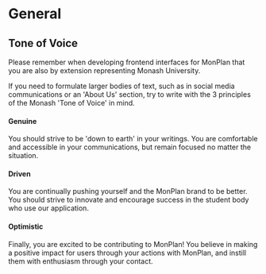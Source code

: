 # General

## Tone of Voice

Please remember when developing frontend interfaces for MonPlan that you are also by extension representing Monash University.

If you need to formulate larger bodies of text, such as in social media communications or an 'About Us' section, try to write with the 3 principles of the Monash 'Tone of Voice' in mind.

#### Genuine

You should strive to be 'down to earth' in your writings. You are comfortable and accessible in your communications, but remain focused no matter the situation.

#### Driven

You are continually pushing yourself and the MonPlan brand to be better. You should strive to innovate and encourage success in the student body who use our application.

#### Optimistic

Finally, you are excited to be contributing to MonPlan! You believe in making a positive impact for users through your actions with MonPlan, and instill them with enthusiasm through your contact.
